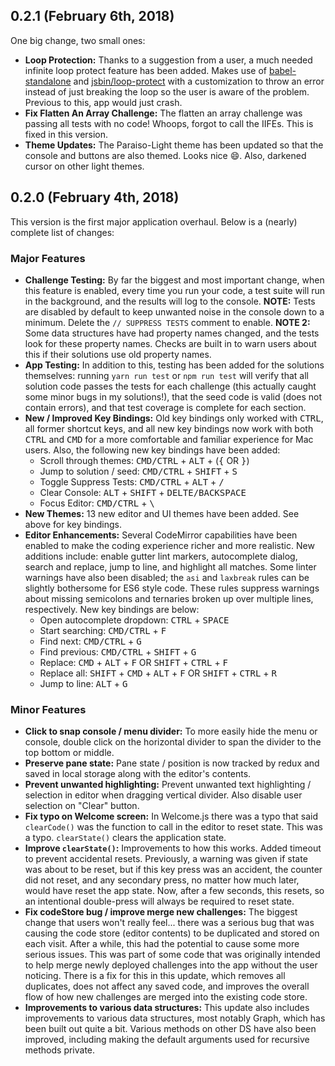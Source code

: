 ## 0.2.1 (February 6th, 2018)
One big change, two small ones:
- __Loop Protection:__ Thanks to a suggestion from a user, a much needed infinite loop protect feature has been added. Makes use of [babel-standalone](https://github.com/babel/babel-standalone) and [jsbin/loop-protect](https://github.com/jsbin/loop-protect) with a customization to throw an error instead of just breaking the loop so the user is aware of the problem. Previous to this, app would just crash.
- __Fix Flatten An Array Challenge:__ The flatten an array challenge was passing all tests with no code! Whoops, forgot to call the IIFEs. This is fixed in this version.
- __Theme Updates:__ The Paraiso-Light theme has been updated so that the console and buttons are also themed. Looks nice :smile:. Also, darkened cursor on other light themes. 

## 0.2.0 (February 4th, 2018)
This version is the first major application overhaul. Below is a (nearly) complete list of changes:
### Major Features
- __Challenge Testing:__ By far the biggest and most important change, when this feature is enabled, every time you run your code, a test suite will run in the background, and the results will log to the console. __NOTE:__ Tests are disabled by default to keep unwanted noise in the console down to a minimum. Delete the `// SUPPRESS TESTS` comment to enable. __NOTE 2:__ Some data structures have had property names changed, and the tests look for these property names. Checks are built in to warn users about this if their solutions use old property names.
- __App Testing:__ In addition to this, testing has been added for the solutions themselves: running `yarn run test` or `npm run test` will verify that all solution code passes the tests for each challenge (this actually caught some minor bugs in my solutions!), that the seed code is valid (does not contain errors), and that test coverage is complete for each section.
- __New / Improved Key Bindings:__ Old key bindings only worked with <kbd>CTRL</kbd>, all former shortcut keys, and all new key bindings now work with both <kbd>CTRL</kbd> and <kbd>CMD</kbd> for a more comfortable and familiar experience for Mac users. Also, the following new key bindings have been added:
  - Scroll through themes: <kbd>CMD/CTRL</kbd> + <kbd>ALT</kbd> + (<kbd>{</kbd> OR <kbd>}</kbd>)
  - Jump to solution / seed: <kbd>CMD/CTRL</kbd> + <kbd>SHIFT</kbd> + <kbd>S</kbd>
  - Toggle Suppress Tests: <kbd>CMD/CTRL</kbd> + <kbd>ALT</kbd> + <kbd>/</kbd>
  - Clear Console: <kbd>ALT</kbd> + <kbd>SHIFT</kbd> + <kbd>DELTE/BACKSPACE</kbd>
  - Focus Editor: <kbd>CMD/CTRL</kbd> + <kbd>\\</kbd>
- __New Themes:__ 13 new editor and UI themes have been added. See above for key bindings.
- __Editor Enhancements:__ Several CodeMirror capabilities have been enabled to make the coding experience richer and more realistic. New additions include: enable gutter lint markers, autocomplete dialog, search and replace, jump to line, and highlight all matches. Some linter warnings have also been disabled; the `asi` and `laxbreak` rules can be slightly bothersome for ES6 style code. These rules suppress warnings about missing semicolons and ternaries broken up over multiple lines, respectively. New key bindings are below:
  - Open autocomplete dropdown: <kbd>CTRL</kbd> + <kbd>SPACE</kbd>
  - Start searching: <kbd>CMD/CTRL</kbd> + <kbd>F</kbd>
  - Find next: <kbd>CMD/CTRL</kbd> + <kbd>G</kbd>
  - Find previous: <kbd>CMD/CTRL</kbd> + <kbd>SHIFT</kbd> + <kbd>G</kbd>
  - Replace: <kbd>CMD</kbd> + <kbd>ALT</kbd> + <kbd>F</kbd> OR <kbd>SHIFT</kbd> + <kbd>CTRL</kbd> + <kbd>F</kbd>
  - Replace all: <kbd>SHIFT</kbd> + <kbd>CMD</kbd> + <kbd>ALT</kbd> + <kbd>F</kbd> OR <kbd>SHIFT</kbd> + <kbd>CTRL</kbd> + <kbd>R</kbd>
  - Jump to line: <kbd>ALT</kbd> + <kbd>G</kbd>
### Minor Features
- __Click to snap console / menu divider:__ To more easily hide the menu or console, double click on the horizontal divider to span the divider to the top bottom or middle.
- __Preserve pane state:__ Pane state / position is now tracked by redux and saved in local storage along with the editor's contents.
- __Prevent unwanted highlighting:__ Prevent unwanted text highlighting / selection in editor when dragging vertical divider. Also disable user selection on "Clear" button.
- __Fix typo on Welcome screen:__ In Welcome.js there was a typo that said `clearCode()` was the function to call in the editor to reset state. This was a typo. `clearState()` clears the application state.
- __Improve `clearState()`:__ Improvements to how this works. Added timeout to prevent accidental resets. Previously, a warning was given if state was about to be reset, but if this key press was an accident, the counter did not reset, and any secondary press, no matter how much later, would have reset the app state. Now, after a few seconds, this resets, so an intentional double-press will always be required to reset state.
- __Fix codeStore bug / improve merge new challenges:__ The biggest change that users won't really feel... there was a serious bug that was causing the code store (editor contents) to be duplicated and stored on each visit. After a while, this had the potential to cause some more serious issues. This was part of some code that was originally intended to help merge newly deployed challenges into the app without the user noticing. There is a fix for this in this update, which removes all duplicates, does not affect any saved code, and improves the overall flow of how new challenges are merged into the existing code store.
- __Improvements to various data structures:__ This update also includes improvements to various data structures, most notably Graph, which has been built out quite a bit. Various methods on other DS have also been improved, including making the default arguments used for recursive methods private.
